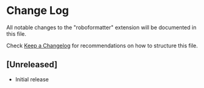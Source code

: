 # Change Log

All notable changes to the "roboformatter" extension will be documented in this file.

Check [Keep a Changelog](http://keepachangelog.com/) for recommendations on how to structure this file.

## [Unreleased]

- Initial release